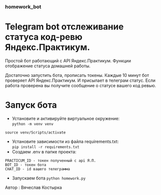 ### homework_bot
# Telegram bot отслеживание статуса код-ревю Яндекс.Практикум.
Простой бот работающий с API Яндекс.Практикум. Функции отображение статуса домашней работы.

Достаточно запустить бота, прописать токены. Каждые 10 минут бот проверяет API Яндекс.Практикум. И присылает в телеграм статус. Если работа проверена вы получите сообщение о статусе вашего код ревью.

# Запуск бота
- Установите и активируйте виртуальное окружение:  
``` python -m venv venv ```

``` source venv/Scripts/activate ``` 
- Установите зависимости из файла requirements.txt:   
``` pip install -r requirements.txt ```
- Создаем .env в папке проекта:
```
PRACTICUM_ID - токен полученный с api Я.П.
BOT_ID - токен бота
CHAT_ID - id вашего телеграмма
```
- Запускаем бота
``` python homework.py ```

Автор : Вячеслав Костырка
